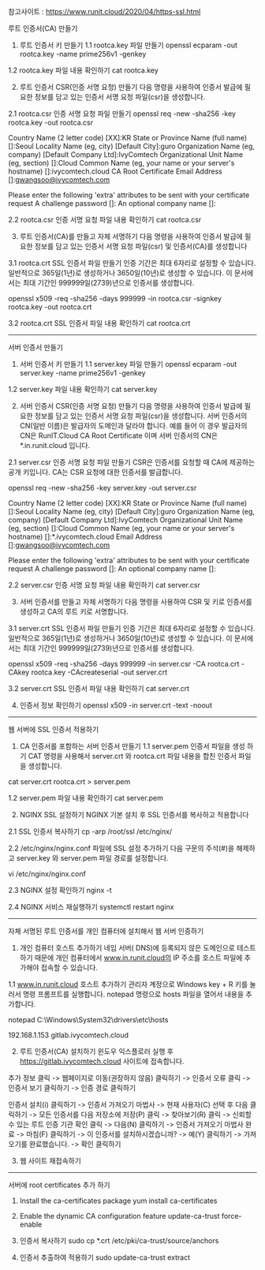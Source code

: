 참고사이트 : https://www.runit.cloud/2020/04/https-ssl.html

루트 인증서(CA) 만들기

1. 루트 인증서 키 만들기
1.1 rootca.key 파일 만들기
openssl ecparam -out rootca.key -name prime256v1 -genkey

1.2 rootca.key 파일 내용 확인하기
cat rootca.key

2. 루트 인증서 CSR(인증 서명 요청) 만들기
   다음 명령을 사용하여 인증서 발급에 필요한 정보를 담고 있는 인증서 서명 요청 파일(csr)을 생성합니다.
   
2.1 rootca.csr 인증 서명 요청 파일 만들기
openssl req -new -sha256 -key rootca.key -out rootca.csr

Country Name (2 letter code) [XX]:KR
State or Province Name (full name) []:Seoul
Locality Name (eg, city) [Default City]:guro
Organization Name (eg, company) [Default Company Ltd]:IvyComtech
Organizational Unit Name (eg, section) []:Cloud
Common Name (eg, your name or your server's hostname) []:ivycomtech.cloud CA Root Certificate
Email Address []:gwangsoo@ivycomtech.com

Please enter the following 'extra' attributes
to be sent with your certificate request
A challenge password []:
An optional company name []:

2.2 rootca.csr 인증 서명 요청 파일 내용 확인하기
cat rootca.csr

3. 루트 인증서(CA)를 만들고 자체 서명하기
다음 명령을 사용하여 인증서 발급에 필요한 정보를 담고 있는 인증서 서명 요청 파일(csr) 및 인증서(CA)를 생성합니다

3.1 rootca.crt SSL 인증서 파일 만들기
인증 기간은 최대 6자리로 설정할 수 있습니다.
일반적으로 365일(1년)로 생성하거나 3650일(10년)로 생성할 수 있습니다.
이 문서에서는 최대 기간인 999999일(2739)년으로 인증서를 생성합니다.

openssl x509 -req -sha256 -days 999999 -in rootca.csr -signkey rootca.key -out rootca.crt

3.2 rootca.crt SSL 인증서 파일 내용 확인하기
cat rootca.crt

------------------------------------------------------------------------------------------
서버 인증서 만들기

1. 서버 인증서 키 만들기
1.1 server.key 파일 만들기
openssl ecparam -out server.key -name prime256v1 -genkey

1.2 server.key 파일 내용 확인하기
cat server.key

2. 서버 인증서 CSR(인증 서명 요청) 만들기
다음 명령을 사용하여 인증서 발급에 필요한 정보를 담고 있는 인증서 서명 요청 파일(csr)을 생성합니다.
서버 인증서의 CN(일반 이름)은 발급자의 도메인과 달라야 합니다.
예를 들어 이 경우 발급자의 CN은 RunIT.Cloud CA Root Certificate 이며 서버 인증서의 CN은 *.in.runit.cloud 입니다.

2.1 server.csr 인증 서명 요청 파일 만들기
CSR은 인증서를 요청할 때 CA에 제공하는 공개 키입니다. CA는 CSR 요청에 대한 인증서를 발급합니다.

openssl req -new -sha256 -key server.key -out server.csr

Country Name (2 letter code) [XX]:KR
State or Province Name (full name) []:Seoul
Locality Name (eg, city) [Default City]:guro
Organization Name (eg, company) [Default Company Ltd]:IvyComtech
Organizational Unit Name (eg, section) []:Cloud
Common Name (eg, your name or your server's hostname) []:*.ivycomtech.cloud
Email Address []:gwangsoo@ivycomtech.com

Please enter the following 'extra' attributes
to be sent with your certificate request
A challenge password []:
An optional company name []:

2.2 server.csr 인증 서명 요청 파일 내용 확인하기
cat server.csr

3. 서버 인증서를 만들고 자체 서명하기
다음 명령을 사용하여 CSR 및 키로 인증서를 생성하고 CA의 루트 키로 서명합니다.

3.1 server.crt SSL 인증서 파일 만들기
인증 기간은 최대 6자리로 설정할 수 있습니다.
일반적으로 365일(1년)로 생성하거나 3650일(10년)로 생성할 수 있습니다.
이 문서에서는 최대 기간인 999999일(2739)년으로 인증서를 생성합니다.

openssl x509 -req -sha256 -days 999999 -in server.csr -CA rootca.crt -CAkey rootca.key -CAcreateserial -out server.crt

3.2 server.crt SSL 인증서 파일 내용 확인하기
cat server.crt

4. 인증서 정보 확인하기
openssl x509 -in server.crt -text -noout

------------------------------------------------------------------------------------------
웹 서버에 SSL 인증서 적용하기

1. CA 인증서를 포함하는 서버 인증서 만들기
1.1 server.pem 인증서 파일을 생성 하기
CAT 명령을 사용해서 server.crt 와 rootca.crt 파일 내용을 합친 인증서 파일을 생성합니다.

cat server.crt rootca.crt > server.pem

1.2 server.pem 파일 내용 확인하기
cat server.pem

2. NGINX SSL 설정하기
NGINX 기본 설치 후 SSL 인증서를 복사하고 적용합니다

2.1 SSL 인증서 복사하기
cp -arp /root/ssl /etc/nginx/

2.2 /etc/nginx/nginx.conf 파일에 SSL 설정 추가하기
다음 구문의 주석(#)을 해제하고 server.key 와 server.pem 파일 경로를 설정합니다.

vi /etc/nginx/nginx.conf

2.3 NGINX 설정 확인하기
nginx -t

2.4 NGINX 서비스 재실행하기
systemctl restart nginx

------------------------------------------------------------------------------------------
자체 서명된 루트 인증서를 개인 컴퓨터에 설치해서 웹 서버 인증하기

1. 개인 컴퓨터 호스트 추가하기
네임 서버( DNS)에 등록되지 않은 도메인으로 테스트하기 때문에 개인 컴퓨터에서 www.in.runit.cloud의 IP 주소를 호스트 파일에 추가해야 접속할 수 있습니다.

1.1 www.in.runit.cloud 호스트 추가하기
관리자 계정으로 Windows key + R 키를 눌러서 명령 프롬프트를 실행합니다.
notepad 명령으로 hosts 파일을 열어서 내용을 추가합니다.

notepad C:\Windows\System32\drivers\etc\hosts

192.168.1.153 gitlab.ivycomtech.cloud

2. 루트 인증서(CA) 설치하기
윈도우 익스플로러 실행 후 https://gitlab.ivycomtech.cloud 사이트에 접속합니다.

추가 정보 클릭 -> 웹페이지로 이동(권장하지 않음) 클릭하기 -> 인증서 오류 클릭 -> 인증서 보기 클릭하기 -> 인증 경로 클릭하기

인증서 설치(i) 클릭하기 -> 인증서 가져오기 마법사 -> 현재 사용자(C) 선택 후 다음 클릭하기 -> 모든 인증서를 다음 저장소에 저장(P) 클릭
 -> 찾아보기(R) 클릭 -> 신뢰할 수 있는 루트 인증 기관 확인 클릭 -> 다음(N) 클릭하기 -> 인증서 가져오기 마법사 완료 -> 마침(F) 클릭하기
 -> 이 인증서를 설치하시겠습니까? -> 예(Y) 클릭하기 -> 가져오기를 완료했습니다. -> 확인 클릭하기

3. 웹 사이트 재접속하기

------------------------------------------------------------------------------------------
서버에 root certificates 추가 하기

1. Install the ca-certificates package
yum install ca-certificates

2. Enable the dynamic CA configuration feature
update-ca-trust force-enable

3. 인증서 복사하기
sudo cp *.crt /etc/pki/ca-trust/source/anchors

4. 인증서 추출하여 적용하기
sudo update-ca-trust extract

